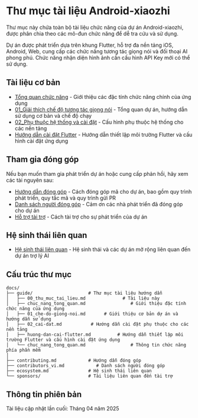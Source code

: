 # Thư mục tài liệu Android-xiaozhi

Thư mục này chứa toàn bộ tài liệu chức năng của dự án Android-xiaozhi, được phân chia theo các mô-đun chức năng để dễ tra cứu và sử dụng.

Dự án được phát triển dựa trên khung Flutter, hỗ trợ đa nền tảng iOS, Android, Web, cung cấp các chức năng tương tác giọng nói và đối thoại AI phong phú.
Chức năng nhận diện hình ảnh cần cấu hình API Key mới có thể sử dụng.

## Tài liệu cơ bản

- [Tổng quan chức năng](chuc_nang_tong_quan.md) - Giới thiệu các đặc tính chức năng chính của ứng dụng
- [01_Giải thích chế độ tương tác giọng nói](01_che-do-giong-noi.md) - Tổng quan dự án, hướng dẫn sử dụng cơ bản và chế độ chạy
- [02_Phụ thuộc hệ thống và cài đặt](02_cai-dat.md) - Cấu hình phụ thuộc hệ thống cho các nền tảng
- [Hướng dẫn cài đặt Flutter](huong-dan-cai-flutter.md) - Hướng dẫn thiết lập môi trường Flutter và cấu hình cài đặt ứng dụng

## Tham gia đóng góp

Nếu bạn muốn tham gia phát triển dự án hoặc cung cấp phản hồi, hãy xem các tài nguyên sau:

- [Hướng dẫn đóng góp](/contributing) - Cách đóng góp mã cho dự án, bao gồm quy trình phát triển, quy tắc mã và quy trình gửi PR
- [Danh sách người đóng góp](/contributors_vi.md) - Cảm ơn các nhà phát triển đã đóng góp cho dự án
- [Hỗ trợ tài trợ](/sponsors/) - Cách tài trợ cho sự phát triển của dự án

## Hệ sinh thái liên quan

- [Hệ sinh thái liên quan](/ecosystem) - Hệ sinh thái và các dự án mở rộng liên quan đến dự án trợ lý AI

## Cấu trúc thư mục

```
docs/
├── guide/                     # Thư mục tài liệu hướng dẫn
│   ├── 00_thu_muc_tai_lieu.md              # Tài liệu này
│   ├── chuc_nang_tong_quan.md                 # Giới thiệu đặc tính chức năng của ứng dụng
│   ├── 01_che-do-giong-noi.md       # Giới thiệu cơ bản dự án và hướng dẫn sử dụng
│   ├── 02_cai-dat.md           # Hướng dẫn cài đặt phụ thuộc cho các nền tảng
│   ├── huong-dan-cai-flutter.md          # Hướng dẫn thiết lập môi trường Flutter và cấu hình cài đặt ứng dụng
│   └── chuc_nang_tong_quan.md                 # Thông tin chức năng phía phần mềm
│
├── contributing.md            # Hướng dẫn đóng góp
├── contributors_vi.md            # Danh sách người đóng góp
├── ecosystem.md               # Hệ sinh thái liên quan
└── sponsors/                  # Tài liệu liên quan đến tài trợ
```

## Thông tin phiên bản

Tài liệu cập nhật lần cuối: Tháng 04 năm 2025
